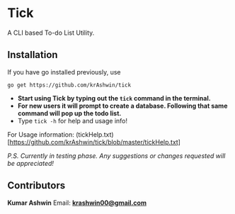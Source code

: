 # Tick
A CLI based To-do List Utility.


## Installation
If you have go installed previously, use
```shell 
go get https://github.com/krAshwin/tick
```

* **Start using Tick by typing out the `tick` command in the terminal.**
* **For new users it will prompt to create a database. Following that same command will pop up the todo list.**
* Type `tick -h` for help and usage info!

For Usage information: (tickHelp.txt)[https://github.com/krAshwin/tick/blob/master/tickHelp.txt]

_P.S. Currently in testing phase. Any suggestions or changes requested will be appreciated!_

## Contributors
**Kumar Ashwin**
Email: **krashwin00@gmail.com**
